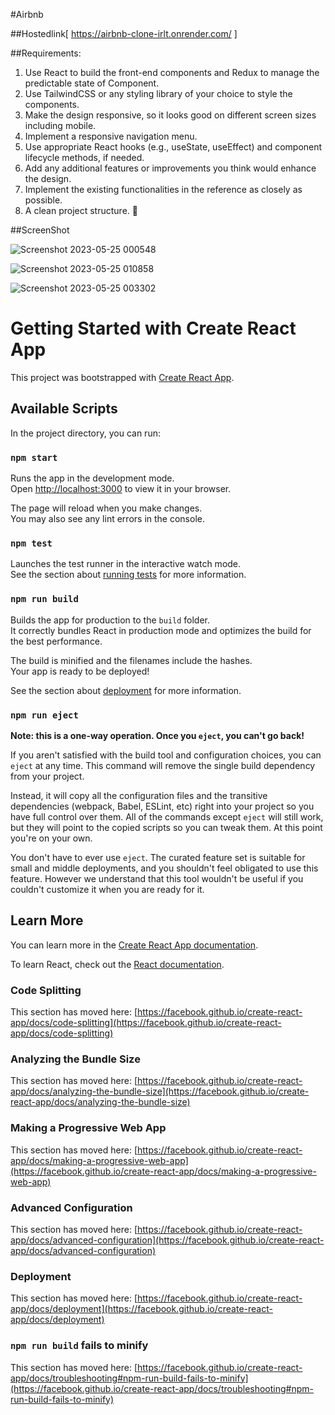 
#Airbnb

##Hostedlink[ https://airbnb-clone-irlt.onrender.com/ ]


##Requirements:
1. Use React to build the front-end components and Redux to manage the predictable state of Component.
2. Use TailwindCSS or any styling library of your choice to style the components.
3. Make the design responsive, so it looks good on different screen sizes including
mobile.
4. Implement a responsive navigation menu.
5. Use appropriate React hooks (e.g., useState, useEffect) and component
lifecycle methods, if needed.
6. Add any additional features or improvements you think would enhance the
design.
7. Implement the existing functionalities in the reference as closely as possible.
8. A clean project structure. 🌟





##ScreenShot

![Screenshot 2023-05-25 000548](https://github.com/aditya7ss/Airbnb-Clone/assets/100330745/c13fd9cd-72f6-40ff-809c-83e4a8e3e8db)

![Screenshot 2023-05-25 010858](https://github.com/aditya7ss/Airbnb-Clone/assets/100330745/fe344cd4-2af3-4c26-8a9e-131fc3dd3040)


![Screenshot 2023-05-25 003302](https://github.com/aditya7ss/Airbnb-Clone/assets/100330745/17f93fe2-ac2f-4e68-98f7-85cf8a6e8c6b)

# Getting Started with Create React App

This project was bootstrapped with [Create React App](https://github.com/facebook/create-react-app).

## Available Scripts

In the project directory, you can run:

### `npm start`

Runs the app in the development mode.\
Open [http://localhost:3000](http://localhost:3000) to view it in your browser.

The page will reload when you make changes.\
You may also see any lint errors in the console.

### `npm test`

Launches the test runner in the interactive watch mode.\
See the section about [running tests](https://facebook.github.io/create-react-app/docs/running-tests) for more information.

### `npm run build`

Builds the app for production to the `build` folder.\
It correctly bundles React in production mode and optimizes the build for the best performance.

The build is minified and the filenames include the hashes.\
Your app is ready to be deployed!

See the section about [deployment](https://facebook.github.io/create-react-app/docs/deployment) for more information.

### `npm run eject`

**Note: this is a one-way operation. Once you `eject`, you can't go back!**

If you aren't satisfied with the build tool and configuration choices, you can `eject` at any time. This command will remove the single build dependency from your project.

Instead, it will copy all the configuration files and the transitive dependencies (webpack, Babel, ESLint, etc) right into your project so you have full control over them. All of the commands except `eject` will still work, but they will point to the copied scripts so you can tweak them. At this point you're on your own.

You don't have to ever use `eject`. The curated feature set is suitable for small and middle deployments, and you shouldn't feel obligated to use this feature. However we understand that this tool wouldn't be useful if you couldn't customize it when you are ready for it.

## Learn More

You can learn more in the [Create React App documentation](https://facebook.github.io/create-react-app/docs/getting-started).

To learn React, check out the [React documentation](https://reactjs.org/).

### Code Splitting

This section has moved here: [https://facebook.github.io/create-react-app/docs/code-splitting](https://facebook.github.io/create-react-app/docs/code-splitting)

### Analyzing the Bundle Size

This section has moved here: [https://facebook.github.io/create-react-app/docs/analyzing-the-bundle-size](https://facebook.github.io/create-react-app/docs/analyzing-the-bundle-size)

### Making a Progressive Web App

This section has moved here: [https://facebook.github.io/create-react-app/docs/making-a-progressive-web-app](https://facebook.github.io/create-react-app/docs/making-a-progressive-web-app)

### Advanced Configuration

This section has moved here: [https://facebook.github.io/create-react-app/docs/advanced-configuration](https://facebook.github.io/create-react-app/docs/advanced-configuration)

### Deployment

This section has moved here: [https://facebook.github.io/create-react-app/docs/deployment](https://facebook.github.io/create-react-app/docs/deployment)

### `npm run build` fails to minify

This section has moved here: [https://facebook.github.io/create-react-app/docs/troubleshooting#npm-run-build-fails-to-minify](https://facebook.github.io/create-react-app/docs/troubleshooting#npm-run-build-fails-to-minify)
